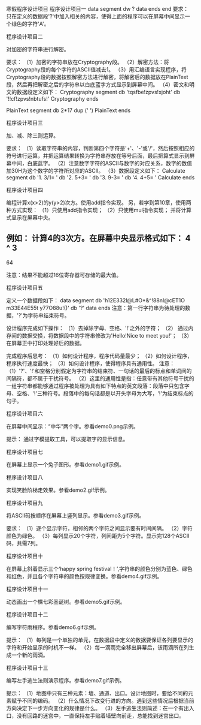 寒假程序设计项目
程序设计项目一
data segment
     dw ?
data ends
end
要求：
只在定义的数据段'?'中加入相关的内容，使得上面的程序可以在屏幕中间显示一个绿色的字符'A'。

	
程序设计项目二

对加密的字符串进行解密。

要求：
（1）加密的字符串放在Cryptography段。
（2）解密方法：将Cryptography段的每个字符的ASCII值减去1。 
（3）用汇编语言实现程序，将Cryptography段的数据按照解密方法进行解密，将解密后的数据放在PlainText段，然后再把解密之后的字符串以白底蓝字方式显示到屏幕中间。
（4）密文和明文的数据段定义如下：
Cryptography segment
        db 'tqsfbe!zpvs!xjoht'
        db '!!cf!zpvs!nbtufs!'
Cryptography ends

PlainText segment
        db 2*17 dup (' ')
PlainText ends
 	
		
程序设计项目三
	
加、减、除三则运算。

要求：
（1）读取字符串的内容，判断第四个字符是'+'、'-'或'/'，然后按照相应的符号进行运算，并把运算结果转换为字符串存放在等号后面，最后把算式显示到屏幕中间，白底蓝字。
（2）注意数字字符的ASCII与数字的对应关系，数字的数值加30H为这个数字的字符所对应的ASCII。
（3）数据段定义如下：
Calculate segment
        db '1. 3/1=         '
        db '2. 5+3=         '
        db '3. 9-3=         '
        db '4. 4+5=         '
Calculate ends
	
	
程序设计项目四

编程计算x(x>2)的y(y>2)次方。使用add指令实现。
另，若学到第10章，使用两种方式实现：
（1）只使用add指令实现；
（2）只使用mul指令实现；
并将计算式显示在屏幕中央。

例如：
计算4的3次方。在屏幕中央显示格式如下：
4
^
3
-----
64

注意：结果不能超过16位寄存器可存储的最大值。


程序设计项目五

定义一个数据段如下：
data segment
	db 'h12E332l@L#O*&^!88nI@cE$% %$T1O m33E44E55t y77O88u!()'
	db '?'
data ends
注意：第一行字符串为待处理的数据，'?'为字符串结束符号。

设计程序完成如下操作：
（1）去掉除字母、空格、'!'之外的字符；
（2） 通过内存间的数据交换，将数据段中的字符串修改为'Hello!Nice to meet you!'；
（3）在屏幕正中打印处理好后的数据。

完成程序后思考：
（1）如何设计程序，程序代码量最少；
（2）如何设计程序，程序执行速度最快；
（3）如何设计程序，使得程序具有通用性。
注意：
（1）'?'、'!'和空格分别假定为字符串的结束符、一句话的最后的标点和单词间的间隔符，都不属于干扰符号。
（2）这里的通用性是指：任意带有其他符号干扰的一组字符串都能够通过程序被处理为具有如下特点的英文段落：段落中只包含字母、空格、'!'三种符号。段落中的每句话都是以开头字母为大写，'!'为结束标点的句子。


程序设计项目六

在屏幕中间显示：“中华”两个字。参看demo0.png示例。

提示：
通过字模提取工具，可以提取字的显示信息。

程序设计项目七

在屏幕上显示一个兔子图形。参看demo1.gif示例。


程序设计项目八

实现笑脸阶梯走效果。参看demo2.gif示例。


程序设计项目九

将ASCII码按顺序在屏幕上竖列显示。参看demo3.gif示例。

要求：
（1）逐个显示字符，相邻的两个字符之间显示要有时间间隔。
（2）字符颜色为绿色。
（3）每列显示20个字符，列间距为5个字符。显示完128个ASCII码，共需7列。


程序设计项目十

在屏幕上斜着显示三个‘happy spring festival！’,字符串的颜色分别为蓝色、绿色和红色，并且各个字符串的颜色按规律变换。参看demo4.gif示例。


程序设计项目十一
	
动态画出一个棵七彩圣诞树。参看demo5.gif示例。
	
	
程序设计项目十二
	
编写字符雨程序。参看demo6.gif示例。
  
提示：
（1）每列是一个单独的单元，在数据段中定义的数据要保证各列要显示的字符和开始显示的时机不一样。
（2）每一滴雨完全移出屏幕后，该雨滴所在列生成一个新的雨滴。


程序设计项目十三
	
编写左手逃生法则演示程序。参看demo7.gif示例。
	
提示：
（1）地图中只有三种元素：墙、通道、出口。设计地图时，要给不同的元素赋予不同的编码。
（2）什么情况下改变行进的方向。遇到这些情况后根据当前方向决定下一步方向变化的规律是什么。
（3）左手逃生法则简述：在一个有出入口，没有回路的迷宫中，一直保持左手贴着墙壁向前走，总能找到迷宫出口。
